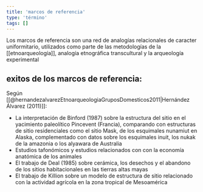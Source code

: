 ```yaml
---
title: 'marcos de referencia'
type: 'término'
tags: []
---
```

Los marcos de referencia son una red de analogías relacionales de caracter uniformitario, utilizados como parte de las metodologías de la [[etnoarqueología]], analogía etnográfica transcultural y la arqueología experimental

## exitos de los marcos de referencia:

Según [[@hernandezalvarezEtnoarqueologiaGruposDomesticos2011|Hernández Álvarez (2011)]]:

- La interpretación de Binford (1987) sobre la estructura del sitio en el yacimiento paleolítico Pincevent (Francia), comparando con estructuras de sitio residenciales como el sitio Mask, de los esquimales nunamiut en Alaska, complementado con datos sobre los esquimales inuit, los nukak de la amazonia o los alyawara de Australia
- Estudios tafonómicos y estudios relacionados con con la economía anatómica de los animales
- El trabajo de Deal (1985) sobre cerámica, los desechos y el abandono de los sitios habitacionales en las tierras altas mayas
- El trabajo de Killion sobre un modelo de estructura de sitio relacionado con la actividad agrícola en la zona tropical de Mesoamérica 